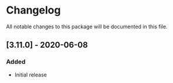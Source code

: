 # Changelog
All notable changes to this package will be documented in this file.

## [3.11.0] - 2020-06-08
### Added 
- Initial release
